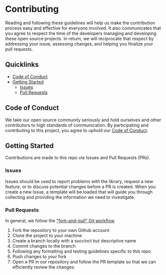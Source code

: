 # Contributing

Reading and following these guidelines will help us make the contribution process easy and effective for everyone involved. It also communicates that you agree to respect the time of the developers managing and developing these open source projects. In return, we will reciprocate that respect by addressing your issue, assessing changes, and helping you finalize your pull requests.

## Quicklinks

* [Code of Conduct](#code-of-conduct)
* [Getting Started](#getting-started)
    * [Issues](#issues)
    * [Pull Requests](#pull-requests)

## Code of Conduct

We take our open source community seriously and hold ourselves and other contributors to high standards of communication. By participating and contributing to this project, you agree to uphold our [Code of Conduct](/CODE-OF-CONDUCT.md).

## Getting Started

Contributions are made to this repo via Issues and Pull Requests (PRs).

### Issues

Issues should be used to report problems with the library, request a new feature, or to discuss potential changes before a PR is created. When you create a new Issue, a template will be loaded that will guide you through collecting and providing the information we need to investigate.

### Pull Requests

In general, we follow the ["fork-and-pull" Git workflow](https://github.com/susam/gitpr)

1. Fork the repository to your own Github account
2. Clone the project to your machine
3. Create a branch locally with a succinct but descriptive name
4. Commit changes to the branch
5. Following any formatting and testing guidelines specific to this repo
6. Push changes to your fork
7. Open a PR in our repository and follow the PR template so that we can efficiently review the changes.
